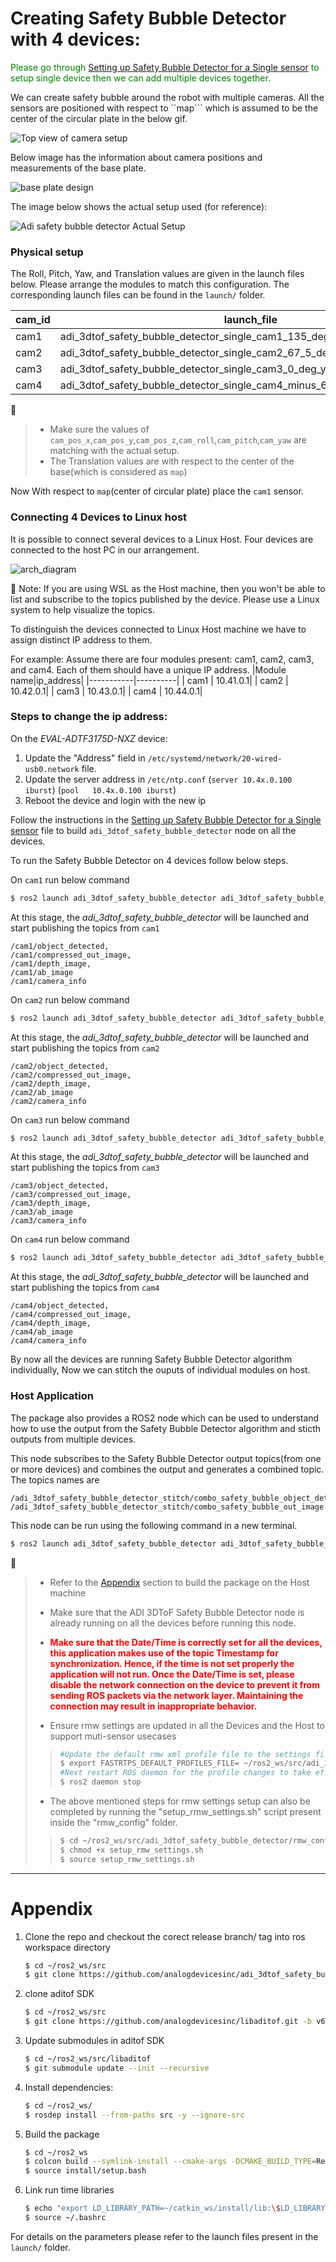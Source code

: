 # Creating Safety Bubble Detector with 4 devices:

<span style="color:green">Please go through [Setting up Safety Bubble Detector for a Single sensor](../README.md) to setup single device then we can add multiple devices together.</span>

We can create safety bubble around the robot with multiple cameras. All the sensors are positioned with respect to ``map``` which is assumed to be the center of the circular plate in the below gif.

![Top view of camera setup](../docs/images/place_cameras_on_top_of_the_robot.gif)

Below image has the information about camera positions and measurements of the base plate.

![base plate design](../docs/images/camera_positions_and_dimensions_on_base_plate.png)

The image below shows the actual setup used (for reference):

![Adi safety bubble detector Actual Setup](../docs/images/realtime_setup.png)

### Physical setup 

The Roll, Pitch, Yaw, and Translation values are given in the launch files below. Please arrange the modules to match this configuration. The corresponding launch files can be found in the ```launch/``` folder. 
 
|cam_id|launch_file|
-------|-----------|
|cam1|adi_3dtof_safety_bubble_detector_single_cam1_135_deg_yaw_launch.py|
|cam2|adi_3dtof_safety_bubble_detector_single_cam2_67_5_deg_yaw_launch.py|
|cam3|adi_3dtof_safety_bubble_detector_single_cam3_0_deg_yaw_launch.py|
|cam4|adi_3dtof_safety_bubble_detector_single_cam4_minus_67_5_deg_yaw_launch.py|

:memo: 
>- Make sure the values of ```cam_pos_x```,```cam_pos_y```,```cam_pos_z```,```cam_roll```,```cam_pitch```,```cam_yaw``` are matching with the actual setup.
>- The Translation values are with respect to the center of the base(which is considered as ```map```)  

Now With respect to ```map```(center of circular plate) place the ```cam1``` sensor.

### Connecting 4 Devices to Linux host
It is possible to connect several devices to a Linux Host. Four devices are connected to the host PC in our arrangement.

![arch_diagram](../docs/images/architecture_diagram_multiple_devices.png)

:memo: Note: 
If you are using WSL as the Host machine, then you won't be able to list and subscribe to the topics published by the device. Please use a Linux system to help visualize the topics.

To distinguish the devices connected to Linux Host machine we have to assign distinct IP address to them.

For example:
Assume there are four modules present: cam1, cam2, cam3, and cam4. Each of them should have a unique IP address.
|Module name|ip_address|
|-----------|----------|
|    cam1   | 10.41.0.1|
|    cam2   | 10.42.0.1|
|    cam3   | 10.43.0.1|
|    cam4   | 10.44.0.1|


### Steps to change the ip address:  
On the *EVAL-ADTF3175D-NXZ* device:
1. Update the "Address" field in ```/etc/systemd/network/20-wired-usb0.network``` file.
2. Update the server address in ```/etc/ntp.conf``` 
   (```server 10.4x.0.100 iburst```)
   (```pool   10.4x.0.100 iburst```) 
3. Reboot the device and login with the new ip

Follow the instructions in the [Setting up Safety Bubble Detector for a Single sensor](../README.md) file to build ```adi_3dtof_safety_bubble_detector``` node on all the devices.

To run the Safety Bubble Detector on 4 devices follow below steps.  

On ```cam1``` run below command
```bash
$ ros2 launch adi_3dtof_safety_bubble_detector adi_3dtof_safety_bubble_detector_single_cam1_135_deg_yaw_launch.py
```

At this stage, the *adi_3dtof_safety_bubble_detector* will be launched and start publishing the topics from ```cam1```

```
/cam1/object_detected,
/cam1/compressed_out_image, 
/cam1/depth_image, 
/cam1/ab_image 
/cam1/camera_info
```

On ```cam2``` run below command
```bash
$ ros2 launch adi_3dtof_safety_bubble_detector adi_3dtof_safety_bubble_detector_single_cam2_67_5_deg_yaw_launch.py
```  
At this stage, the *adi_3dtof_safety_bubble_detector* will be launched and start publishing the topics from ```cam2```  

```
/cam2/object_detected,
/cam2/compressed_out_image, 
/cam2/depth_image, 
/cam2/ab_image 
/cam2/camera_info
```

On ```cam3``` run below command  
```bash
$ ros2 launch adi_3dtof_safety_bubble_detector adi_3dtof_safety_bubble_detector_single_cam3_0_deg_yaw_launch.py
```  
At this stage, the *adi_3dtof_safety_bubble_detector* will be launched and start publishing the topics from ```cam3```  

```
/cam3/object_detected,
/cam3/compressed_out_image, 
/cam3/depth_image, 
/cam3/ab_image 
/cam3/camera_info
```

On ```cam4``` run below command

```bash
$ ros2 launch adi_3dtof_safety_bubble_detector adi_3dtof_safety_bubble_detector_single_cam4_minus_67_5_deg_yaw_launch.py
```
At this stage, the *adi_3dtof_safety_bubble_detector* will be launched and start publishing the topics from ```cam4```

```
/cam4/object_detected,
/cam4/compressed_out_image, 
/cam4/depth_image, 
/cam4/ab_image 
/cam4/camera_info
```       

By now all the devices are running Safety Bubble Detector algorithm individually, Now we can stitch the ouputs of individual modules on host.

### Host Application
The package also provides a ROS2 node which can be used to understand how to use the output from the Safety Bubble Detector algorithm and sticth outputs from multiple devices.

This node subscribes to the Safety Bubble Detector output topics(from one or more devices) and combines the output and generates a combined topic. 
The topics names are 
```
/adi_3dtof_safety_bubble_detector_stitch/combo_safety_bubble_object_detected
/adi_3dtof_safety_bubble_detector_stitch/combo_safety_bubble_out_image
```
This node can be run using the following command in a new terminal. 

```bash
$ ros2 launch adi_3dtof_safety_bubble_detector adi_3dtof_safety_bubble_detector_four_camera_host_launch.py
```

:memo:
>- Refer to the [Appendix](#appendix) section to build the package on the Host machine 
>- Make sure that the ADI 3DToF Safety Bubble Detector node is already running on all the devices before running this node.
>- <span style="color:red">**Make sure that the Date/Time is correctly set for all the devices, this application makes use of the topic Timestamp for synchronization. Hence, if the time is not set properly the application will not run. Once the Date/Time is set, please disable the network connection on the device to prevent it from sending ROS packets via the network layer. Maintaining the connection may result in inappropriate behavior.**</span> 
>
>- Ensure rmw settings are updated in all the Devices and the Host to support muti-sensor usecases
>>```bash
>> #Update the default rmw xml profile file to the settings file present inside "rmw_config" foler
>> $ export FASTRTPS_DEFAULT_PROFILES_FILE= ~/ros2_ws/src/adi_3dtof_safety_bubble_detector/rmw_config/rmw_settings.xml
>>#Next restart ROS daemon for the profile changes to take effect
>>$ ros2 daemon stop
>>```
> - The above mentioned steps for rmw settings setup can also be completed by running the "setup_rmw_settings.sh" script present inside the "rmw_config" folder.
>>```bash
>>$ cd ~/ros2_ws/src/adi_3dtof_safety_bubble_detector/rmw_config
>>$ chmod +x setup_rmw_settings.sh
>>$ source setup_rmw_settings.sh
>>```


---
# Appendix

1. Clone the repo and checkout the corect release branch/
tag into ros workspace directory

    ```bash
    $ cd ~/ros2_ws/src
    $ git clone https://github.com/analogdevicesinc/adi_3dtof_safety_bubble_detector.git -b v2.1.0
    ```
2. clone aditof SDK
    ```bash
    $ cd ~/ros2_ws/src
    $ git clone https://github.com/analogdevicesinc/libaditof.git -b v6.0.1
    ```
3. Update submodules in aditof SDK
    ```bash
    $ cd ~/ros2_ws/src/libaditof
    $ git submodule update --init --recursive
    ```
4. Install dependencies:
    ```bash
    $ cd ~/ros2_ws/
    $ rosdep install --from-paths src -y --ignore-src    
    ```
5. Build the package
    ```bash
    $ cd ~/ros2_ws
    $ colcon build --symlink-install --cmake-args -DCMAKE_BUILD_TYPE=Release -DSENSOR_CONNECTED=TRUE -DBUILD_SBD_STITCH_HOST_NODE=TRUE
    $ source install/setup.bash
    ```
6. Link run time libraries
    ```bash
    $ echo "export LD_LIBRARY_PATH=~/catkin_ws/install/lib:\$LD_LIBRARY_PATH" >> ~/.bashrc
    $ source ~/.bashrc
    ```
    
For details on the parameters please refer to the launch files present in the ```launch/``` folder.
<br>  
<br>
